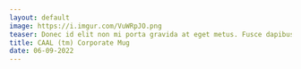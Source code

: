 ```yaml
---
layout: default
image: https://i.imgur.com/VuWRpJO.png
teaser: Donec id elit non mi porta gravida at eget metus. Fusce dapibus, tellus ac cursus commodo, tortor mauris condimentum nibh, ut fermentum massa justo sit amet risus. Etiam porta sem malesuada magna mollis euismod. Donec sed odio dui.
title: CAAL (tm) Corporate Mug
date: 06-09-2022
---
```







